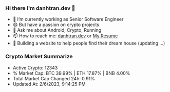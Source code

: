 ### Hi there I'm danhtran.dev 👋

- 🔭 I’m currently working as Senior Software Engineer
- 😄 But have a passion on crypto projects
- 💬 Ask me about Android, Crypto, Running 
- 📫 How to reach me: <a href="https://danhtran.dev" target="_blank">danhtran.dev</a> or <a href="Dan-Resume.pdf" target="_blank">My Resume</a>
- 🌱 Building a website to help people find their dream house (updating ...)

### Crypto Market Summarize
- Active Crypto: 12343
- % Market Cap: BTC 39.99% | ETH 17.87% | BNB 4.00%
- Total Market Cap Changed 24h: 0.91%
- Updated At: 2/6/2023, 9:14:25 PM
